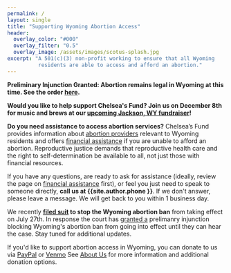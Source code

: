 ```yaml
---
permalink: /
layout: single
title: "Supporting Wyoming Abortion Access"
header:
  overlay_color: "#000"
  overlay_filter: "0.5"
  overlay_image: /assets/images/scotus-splash.jpg
excerpt: "A 501(c)(3) non-profit working to ensure that all Wyoming
          residents are able to access and afford an abortion."
---
```


**Preliminary Injunction Granted: Abortion remains legal in Wyoming at
  this time. See the order [here](/assets/files/2022-08-10_injunction.pdf).**

**Would you like to help support Chelsea's Fund? Join us on December
  8th for music and brews at our [upcoming Jackson, WY
  fundraiser](https://secure.givelively.org/event/chelseas-fund/bans-off-and-beers-on-a-fundraiser-for-chelsea-s-fund)!**

**Do you need assistance to access abortion services?** Chelsea’s Fund
provides information about [abortion providers](/providers) relevant
to Wyoming residents and offers [financial assistance](/financial) if
you are unable to afford an abortion. Reproductive justice demands
that reproductive health care and the right to self-determination be
available to all, not just those with financial resources.

If you have any questions, are ready to ask for assistance (ideally,
review the page on [financial assistance](/financial) first), or feel
you just need to speak to someone directly, **call us at
{{site.author.phone }}**. If we don't answer, please leave a
message. We will get back to you within 1 business day.

We recently **[filed suit](/assets/files/2022-07-25_complaint.pdf) to
stop the Wyoming abortion ban** from taking effect on July 27th. In
response the court has [granted
a](https://www.jhnewsandguide.com/this_just_in/judge-owens-grants-injunction-against-wyoming-abortion-ban/article_b4099dd0-9ccb-5911-8e69-5649111418a0.html)
prelimanry injunction blocking Wyoming's abortion ban from going into
effect until they can hear the case. Stay tuned for additional
updates.

If you'd like to support abortion access in Wyoming, you can
donate to us via [PayPal](https://www.paypal.com/donate?hosted_button_id=NR88FU8XPDRN6)
or [Venmo](https://venmo.com/?txn=pay&audience=friends&recipients=chelseasfund&note=Donation)
See [About Us](/about/#donations) for more information and additional
donation options.
